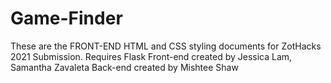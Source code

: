 # Game-Finder

These are the FRONT-END HTML and CSS styling documents for ZotHacks 2021 Submission. Requires Flask
Front-end created by Jessica Lam, Samantha Zavaleta
Back-end created by Mishtee Shaw
